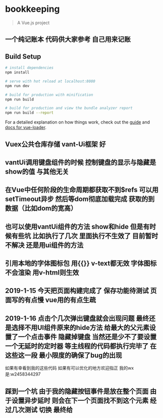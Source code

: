 # bookkeeping

> A Vue.js project

## 一个纯记账本 代码供大家参考 自己用来记账

## Build Setup

``` bash
# install dependencies
npm install

# serve with hot reload at localhost:8080
npm run dev

# build for production with minification
npm run build

# build for production and view the bundle analyzer report
npm run build --report
```

For a detailed explanation on how things work, check out the [guide](http://vuejs-templates.github.io/webpack/) and [docs for vue-loader](http://vuejs.github.io/vue-loader).


## Vuex公共仓库存储 vant-Ui框架   好

## vantUi调用键盘组件的时候 控制键盘的显示与隐藏是show的值 与其他无关
## 在Vue中任何阶段的生命周期都获取不到$refs 可以用setTimeout异步 然后等dom彻底加载完成 获取的到数据（比如dom的宽高）
## 也可以使用vantUi组件的方法 show和hide 但是有时候有些坑 比如执行了几次 里面执行不生效了 目前暂时不解决 还是用ui组件的方法
## 引用本地的字体图标包 用{{}} v-text都无效 字体图标不会渲染 用v-html则生效 
## 2019-1-15 今天把页面构建完成了 保存功能待测试 页面写的有点慢 vue用的有点生疏
## 2019-1-16 点击个几次弹出键盘就会出现问题  最终还是选择不用UI组件原来的hide方法 给最大的父元素设置了一个点击事件 隐藏掉键盘 当然还是少不了要设置一个无延时的定时器 等主线程的代码都执行完毕了 在这些这一段 最小限度的确保了bug的出现  
如果有幸看到我的这些代码 如果有可以优化的地方欢迎指正 我的wx是:w2458344297
## 踩到一个坑 由于我的隐藏按钮事件是放在整个页面 由于设置异步延时 则会在下一个页面找不到这个元素  经过几次测试 切换 最终给
                    